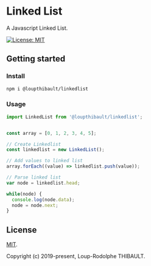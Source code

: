 # Linked List

A Javascript Linked List.

[![License: MIT](https://img.shields.io/badge/license-MIT-green.svg)](https://github.com/loupthibault/linkedlist/blob/master/LICENSE)

## Getting started

### Install
```sh
npm i @loupthibault/linkedlist
```

### Usage

```js
import LinkedList from '@loupthibault/linkedlist';


const array = [0, 1, 2, 3, 4, 5];

// Create Linkedlist
const linkedlist = new LinkedList();

// Add values to linked list
array.forEach((value) => linkedlist.push(value));

// Parse linked list
var node = linkedlist.head;

while(node) {
  console.log(node.data);
  node = node.next;
}

```

## License

[MIT](LICENSE).

Copyright (c) 2019-present, Loup-Rodolphe THIBAULT.
